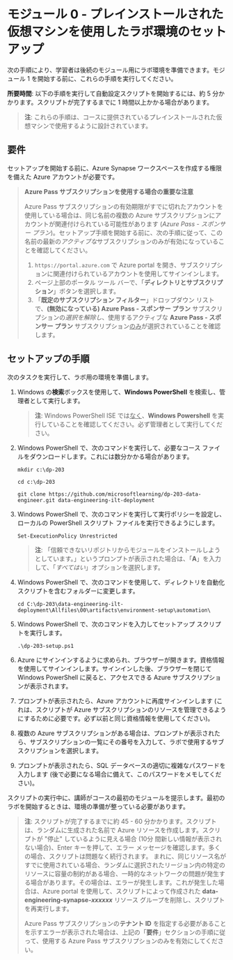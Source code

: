 ﻿---
lab:
    title: 'プレインストールされた仮想マシンを使用したラボ環境のセットアップ'
    module: 'モジュール 0'
---

# モジュール 0 - プレインストールされた仮想マシンを使用したラボ環境のセットアップ

次の手順により、学習者は後続のモジュール用にラボ環境を準備できます。モジュール 1 を開始する前に、これらの手順を実行してください。

**所要時間**: 以下の手順を実行して自動設定スクリプトを開始するには、約 5 分かかります。スクリプトが完了するまでに 1 時間以上かかる場合があります。

> **注**: これらの手順は、コースに提供されているプレインストールされた仮想マシンで使用するように設計されています。

## 要件

セットアップを開始する前に、Azure Synapse ワークスペースを作成する権限を備えた Azure アカウントが必要です。

> **Azure Pass サブスクリプションを使用する場合の重要な注意**
>
> Azure Pass サブスクリプションの有効期限がすでに切れたアカウントを使用している場合は、同じ名前の複数の Azure サブスクリプションにアカウントが関連付けられている可能性があります (*Azure Pass - スポンサー プラン*)。セットアップ手順を開始する前に、次の手順に従って、この名前の最新の*アクティブな*サブスクリプションのみが有効になっていることを確認してください。
>
> 1. `https://portal.azure.com` で Azure portal を開き、サブスクリプションに関連付けられているアカウントを使用してサインインします。
> 2. ページ上部のポータル ツール バーで、「**ディレクトリとサブスクリプション**」ボタンを選択します。
> 3. 「**既定のサブスクリプション フィルター**」ドロップダウン リストで、**(無効になっている) Azure Pass - スポンサー プラン** サブスクリプションの*選択を解除し*、使用するアクティブな **Azure Pass - スポンサー プラン** サブスクリプション<u>のみ</u>が選択されていることを確認します。

## セットアップの手順

次のタスクを実行して、ラボ用の環境を準備します。

1. Windows の**検索**ボックスを使用して、**Windows PowerShell** を検索し、管理者として実行します。

    > **注**: Windows PowerShell ISE では<u>なく</u>、**Windows Powershell** を実行していることを確認してください。必ず管理者として実行してください。

2. Windows PowerShell で、次のコマンドを実行して、必要なコース ファイルをダウンロードします。これには数分かかる場合があります。

    ```
    mkdir c:\dp-203

    cd c:\dp-203

    git clone https://github.com/microsoftlearning/dp-203-data-engineer.git data-engineering-ilt-deployment
    ```

3. Windows PowerShell で、次のコマンドを実行して実行ポリシーを設定し、ローカルの PowerShell スクリプト ファイルを実行できるようにします。

    ```
    Set-ExecutionPolicy Unrestricted
    ```

    > **注**: 「信頼できないリポジトリからモジュールをインストールしようとしています。」というプロンプトが表示された場合は、「**A**」を入力して、「*すべてはい*」オプションを選択します。

4. Windows PowerShell で、次のコマンドを使用して、ディレクトリを自動化スクリプトを含むフォルダーに変更します。

    ```
    cd C:\dp-203\data-engineering-ilt-deployment\Allfiles\00\artifacts\environment-setup\automation\
    ```
    
5. Windows PowerShell で、次のコマンドを入力してセットアップ スクリプトを実行します。

    ```
    .\dp-203-setup.ps1
    ```

6. Azure にサインインするように求められ、ブラウザーが開きます。資格情報を使用してサインインします。サインインした後、ブラウザーを閉じて Windows PowerShell に戻ると、アクセスできる Azure サブスクリプションが表示されます。

7. プロンプトが表示されたら、Azure アカウントに再度サインインします (これは、スクリプトが Azure サブスクリプションのリソースを管理できるようにするために必要です。必ず以前と同じ資格情報を使用してください)。

8. 複数の Azure サブスクリプションがある場合は、プロンプトが表示されたら、サブスクリプションの一覧にその番号を入力して、ラボで使用するサブスクリプションを選択します。

9. プロンプトが表示されたら、SQL データベースの適切に複雑なパスワードを入力します (後で必要になる場合に備えて、このパスワードをメモしてください)。

スクリプトの実行中に、講師がコースの最初のモジュールを提示します。最初のラボを開始するときは、環境の準備が整っている必要があります。

> **注**: スクリプトが完了するまでに約 45 - 60 分かかります。スクリプトは、ランダムに生成された名前で Azure リソースを作成します。スクリプトが "停止" しているように見える場合 (10分 間新しい情報が表示されない場合)、Enter キーを押して、エラー メッセージを確認します。多くの場合、スクリプトは問題なく続行されます。  まれに、同じリソース名がすでに使用されている場合、ランダムに選択されたリージョン内の特定のリソースに容量の制約がある場合、一時的なネットワークの問題が発生する場合があります。その場合は、エラーが発生します。これが発生した場合は、Azure portal を使用して、スクリプトによって作成された **data-engineering-synapse-*xxxxxx*** リソース グループを削除し、スクリプトを再実行します。
>
> Azure Pass サブスクリプションの**テナント ID** を指定する必要があることを示すエラーが表示された場合は、上記の「**要件**」セクションの手順に従って、使用する Azure Pass サブスクリプションのみを有効にしてください。
